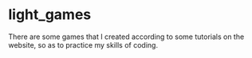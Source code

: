 # light_games
There are some games that I created according to some tutorials on the website, so as to practice my skills of coding.
